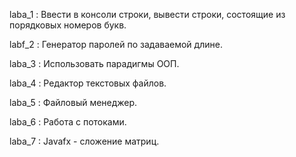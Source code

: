 laba_1 : Ввести в консоли строки, вывести строки, состоящие из порядковых номеров букв.

labf_2 : Генератор паролей по задаваемой длине.

laba_3 : Использовать парадигмы ООП.

laba_4 : Редактор текстовых файлов.

laba_5 : Файловый менеджер.

laba_6 : Работа с потоками.

laba_7 : Javafx - сложение матриц.

